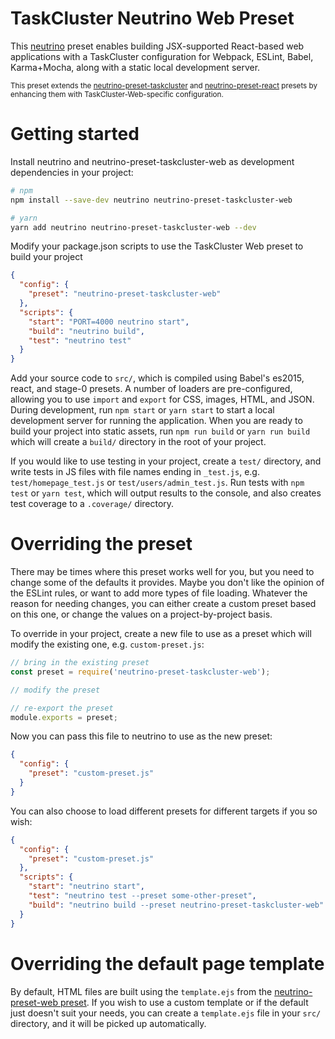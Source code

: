 # TaskCluster Neutrino Web Preset

This [neutrino](https://github.com/mozilla-neutrino/neutrino) preset enables building JSX-supported
React-based web applications with a TaskCluster configuration for Webpack, ESLint, Babel, Karma+Mocha,
along with a static local development server.

<sup>This preset extends the [neutrino-preset-taskcluster](https://github.com/taskcluster/neutrino-preset-taskcluster) and [neutrino-preset-react](https://github.com/mozilla-neutrino/neutrino-preset-react) presets by enhancing them with TaskCluster-Web-specific configuration.</sup>

# Getting started

Install neutrino and neutrino-preset-taskcluster-web as development dependencies in your project:

```sh
# npm
npm install --save-dev neutrino neutrino-preset-taskcluster-web

# yarn
yarn add neutrino neutrino-preset-taskcluster-web --dev
```

Modify your package.json scripts to use the TaskCluster Web preset to build your project

```json
{
  "config": {
    "preset": "neutrino-preset-taskcluster-web"
  },
  "scripts": {
    "start": "PORT=4000 neutrino start",
    "build": "neutrino build",
    "test": "neutrino test"
  }
}
```

Add your source code to `src/`, which is compiled using Babel's es2015, react, and stage-0 presets.
A number of loaders are pre-configured, allowing you to use `import` and `export` for CSS, images,
HTML, and JSON. During development, run `npm start` or `yarn start` to start a local development server for running
the application. When you are ready to build your project into static assets, run `npm run build` or `yarn run build`
which will create a `build/` directory in the root of your project.

If you would like to use testing in your project, create a `test/` directory, and write tests in
JS files with file names ending in `_test.js`, e.g. `test/homepage_test.js` or
`test/users/admin_test.js`. Run tests with `npm test` or `yarn test`, which will output results to the console, and
also creates test coverage to a `.coverage/` directory.

# Overriding the preset

There may be times where this preset works well for you, but you need to change some of the defaults
it provides. Maybe you don't like the opinion of the ESLint rules, or want to add more types of file
loading. Whatever the reason for needing changes, you can either create a custom preset based on
this one, or change the values on a project-by-project basis.

To override in your project, create a new file to use as a preset which will modify the existing
one, e.g. `custom-preset.js`:

```js
// bring in the existing preset
const preset = require('neutrino-preset-taskcluster-web');

// modify the preset

// re-export the preset
module.exports = preset;
```

Now you can pass this file to neutrino to use as the new preset:

```json
{
  "config": {
    "preset": "custom-preset.js"
  }
}
```

You can also choose to load different presets for different targets if you so wish:

```json
{
  "config": {
    "preset": "custom-preset.js"
  },
  "scripts": {
    "start": "neutrino start",
    "test": "neutrino test --preset some-other-preset",
    "build": "neutrino build --preset neutrino-preset-taskcluster-web"
  }
}
```

# Overriding the default page template

By default, HTML files are built using the `template.ejs` from the [neutrino-preset-web preset](https://github.com/mozilla-neutrino/neutrino-preset-web).
If you wish to use a custom template or if the default just doesn't suit your needs, you can create
a `template.ejs` file in your `src/` directory, and it will be picked up automatically.
